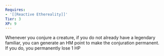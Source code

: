 ```yaml
---
Requires:
- '[[Reactive Ethereality]]'
Tier: 3
XP: 9
---
```


Whenever you conjure a creature, if you do not already have a legendary familiar, you can generate an HM point to make the conjuration permanent. If you do, you permanently lose 1 HP